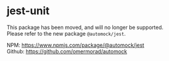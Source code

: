 <h1>jest-unit</h1>

This package has been moved, and will no longer be supported. \
Please refer to the new package `@automock/jest`.

NPM: https://www.npmjs.com/package/@automock/jest \
Github: https://github.com/omermorad/automock
